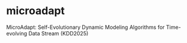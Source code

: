 # microadapt
MicroAdapt: Self-Evolutionary Dynamic Modeling Algorithms for Time-evolving Data Stream (KDD2025)
